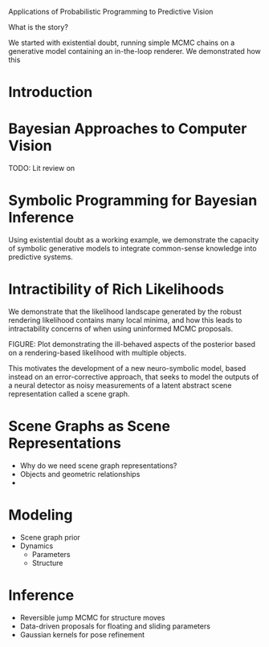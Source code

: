Applications of Probabilistic Programming to Predictive Vision

What is the story?

We started with existential doubt, running simple MCMC chains on a generative
model containing an in-the-loop renderer. We demonstrated how this 

# Introduction

# Bayesian Approaches to Computer Vision

TODO: Lit review on 

# Symbolic Programming for Bayesian Inference

Using existential doubt as a working example, we demonstrate the capacity of
symbolic generative models to integrate common-sense knowledge into predictive
systems.

# Intractibility of Rich Likelihoods

We demonstrate that the likelihood landscape generated by the robust rendering
likelihood contains many local minima, and how this leads to intractability
concerns of when using uninformed MCMC proposals.

FIGURE: Plot demonstrating the ill-behaved aspects of the posterior based on a
rendering-based likelihood with multiple objects.

This motivates the
development of a new neuro-symbolic model, based instead on an error-corrective
approach, that seeks to model the outputs of a neural detector as noisy
measurements of a latent abstract scene representation called a scene graph.

# Scene Graphs as Scene Representations

* Why do we need scene graph representations?
* Objects and geometric relationships
* 

# Modeling
* Scene graph prior
* Dynamics
    * Parameters
    * Structure

# Inference
* Reversible jump MCMC for structure moves
* Data-driven proposals for floating and sliding parameters
* Gaussian kernels for pose refinement
